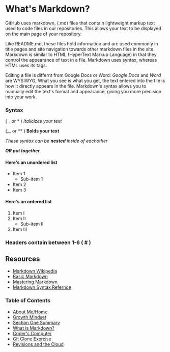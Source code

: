 # What's Markdown?
GitHub uses markdown, (.md) files that contain lightweight markup text used to code files in our repositories. This allows your text to be displayed on the main page of your repository. 

Like README.md, these files hold information and are used commonly in title pages and site navigation towards other markdown files in the site. Markdown is similar to HTML (HyperText Markup Language) in that they control the appearance of text in a file. Markdown uses syntax, whereas HTML uses its tags.

Editing a file is differnt from Google Docs or Word: _Google Docs_ and _Word_ are WYSIWYG, What you see is what you get, the text entered into the file is how it directly appears in the file. Markdown's syntax allows you to manually edit the text's format and appearance, giving you more precision into your work.

### Syntax 
( _  or * ) _Italicizes your text_

(__ or ** ) **Bolds your text**
  
*These syntax can be __nested__ inside of eachother*

___OR put together___


#### Here's an unordered list
- Item 1
  * Sub-item 1
- Item 2
- Item 3
  
#### Here's an ordered list
1. Item I
2. Item II
   + Sub-item II
3. Item III

### Headers contain between 1-6 ( # )



## Resources
- [Markdown Wikipedia](https://en.wikipedia.org/wiki/Markdown)
- [Basic Markdown](https://docs.github.com/en/github/writing-on-github/basic-writing-and-formatting-syntax)
- [Mastering Markdown](https://guides.github.com/features/mastering-markdown/)
- [Markdown Syntax Refernce](https://commonmark.org/help/)

### Table of Contents
- [About Me/Home](README.md)
- [Growth Mindset](GROWTH_MINDSET.md)
- [Section One Summary](/SectionOne.md)
- [What is Markdown?](/LEARNING_MARKDOWN.md)
- [Coder's Computer](CODERS_COMPUTER.md)
- [Git Clone Exercise](GIT_CLONE.md)
- [Revisions and the Cloud](REVISIONS_AND_THE_CLOUD.md)
